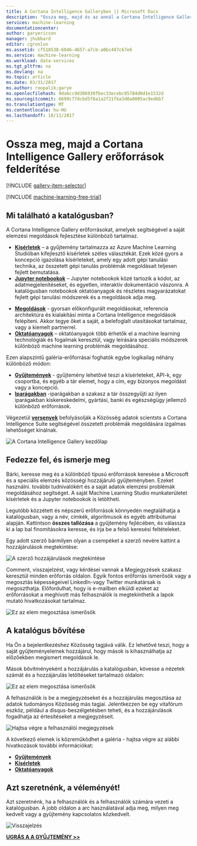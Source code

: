 ```yaml
---
title: A Cortana Intelligence Galleryben |} Microsoft Docs
description: "Ossza meg, majd és az annál a Cortana Intelligence Gallery analytics erőforrások felderítéséhez. Ismerje meg, mások, és a saját hozzájárulások tegye a közösségi."
services: machine-learning
documentationcenter: 
author: garyericson
manager: jhubbard
editor: cgronlun
ms.assetid: cf518538-6046-4657-a7cb-a0bc487c67e6
ms.service: machine-learning
ms.workload: data-services
ms.tgt_pltfrm: na
ms.devlang: na
ms.topic: article
ms.date: 03/31/2017
ms.author: roopalik;garye
ms.openlocfilehash: 9da6cc9d306930fbec33ecebc85784d0d1e1532d
ms.sourcegitcommit: 6699c77dcbd5f8a1a2f21fba3d0a0005ac9ed6b7
ms.translationtype: MT
ms.contentlocale: hu-HU
ms.lasthandoff: 10/11/2017
---
```

# <a name="share-and-discover-resources-in-the-cortana-intelligence-gallery"></a>Ossza meg, majd a Cortana Intelligence Gallery erőforrások felderítése
[!INCLUDE [gallery-item-selector](../../../includes/machine-learning-gallery-item-selector.md)]

<!-- separating these 2 includes -->

[!INCLUDE [machine-learning-free-trial](../../../includes/machine-learning-free-trial.md)]

## <a name="what-can-i-find-in-the-gallery"></a>Mi található a katalógusban?
A Cortana Intelligence Gallery erőforrásokat, amelyek segítségével a saját elemzési megoldások fejlesztése különböző tartalmaz.

* **[Kísérletek](gallery-experiments.md)**  – a gyűjtemény tartalmazza az Azure Machine Learning Studióban kifejlesztő kísérletek széles választékát. Ezek közé gyors a koncepció igazolása kísérleteket, amely egy adott gépi tanulási technika, az összetett gépi tanulás problémák megoldásait teljesen fejlett bemutatása.
* **[Jupyter notebookok](gallery-jupyter-notebooks.md)**  – Jupyter notebookok közé tartozik a kódot, az adatmegjelenítéseket, és egyetlen, interaktív dokumentáció vászonra.
  A katalógusban notebookok oktatóanyagok és részletes magyarázatokat fejlett gépi tanulási módszerek és a megoldások adja meg.

<!--
- **[Machine Learning APIs](https://machine-learning-gallery-apis.md)** - An experiment developed in Azure Machine Learning can be launched as a web service so that the analytics model can be accessed by others through a set of REST APIs. A variety of these APIs are available in the Gallery, such as a product recommendation engine or cloud-based face and speech recognition.
-->

* **[Megoldások](gallery-solutions.md)**  - gyorsan előkonfigurált megoldásokat, referencia architektúra és kialakítási minta a Cortana Intelligence megoldások felépíteni. Akkor tegye őket a saját, a belefoglalt utasításokat tartalmaz, vagy a kiemelt partnerrel.
* **[Oktatóanyagok](gallery-tutorials.md)**  – oktatóanyagok több érhetők el a machine learning technológiák és fogalmak keresztül, vagy leírására speciális módszerek különböző machine learning problémák megoldásához.

Ezen alapszintű galéria-erőforrásai foghatók egybe logikailag néhány különböző módon:

* **[Gyűjtemények](gallery-collections.md)**  - gyűjtemény lehetővé teszi a kísérleteket, API-k, egy csoportba, és egyéb a tár elemet, hogy a cím, egy bizonyos megoldást vagy a koncepció.
* **[Iparágakban](gallery-industries.md)**  -iparágakban a szakasz a tár összegyűjti az ilyen iparágakban kiskereskedelmi, gyártási, banki és egészségügy jellemző különböző erőforrások.

Végezetül  **[versenyek](gallery-competitions.md)**  befolyásolják a Közösség adatok scientsts a Cortana Intelligence Suite segítségével összetett problémák megoldására izgalmas lehetőséget kínálnak.

![A Cortana Intelligence Gallery kezdőlap](./media/gallery-how-to-use-contribute-publish/gallery-home-page.png)

## <a name="discover-and-learn"></a>Fedezze fel, és ismerje meg
Bárki, keresse meg és a különböző típusú erőforrások keresése a Microsoft és a speciális elemzés közösségi hozzájáruló gyűjteményben.
Ezeket használni. további tudnivalókért és a saját adatok elemzési problémák megoldásához segítséget.
A saját Machine Learning Studio munkaterületet kísérletek és a Jupyter notebookok is letöltheti.

Legutóbb közzétett és népszerű erőforrások könnyedén megtalálhatja a katalógusban, vagy a név, címkék, algoritmusok és egyéb attribútumai alapján.
Kattintson **összes tallózása** a gyűjtemény fejlécében, és válassza ki a lap bal finomításokra keresse, és írja be a felső keresési feltételeket.

Egy adott szerző bármilyen olyan a csempéket a szerző nevére kattint a hozzájárulások megtekintése:

![A szerző hozzájárulások megtekintése](./media/gallery-how-to-use-contribute-publish/view-by-author.png)

Comment, visszajelzést, vagy kérdései vannak a Megjegyzések szakasz keresztül minden erőforrás oldalon.
Egyik fontos erőforrás ismerősök vagy a megosztás képességeivel LinkedIn-vagy Twitter munkatársak is megoszthatja.
Előfordulhat, hogy is e-mailben elküldi ezeket az erőforrásokat a meghívott más felhasználók is megtekinthetik a lapok mutató hivatkozásokat tartalmaz.

![Ez az elem megosztása ismerősök](./media/gallery-how-to-use-contribute-publish/comment-and-share.png)

## <a name="contribute-to-the-gallery"></a>A katalógus bővítése
Ha Ön a bejelentkezéshez Közösség tagjává válik. Ez lehetővé teszi, hogy a saját gyűjteményelemek hozzájárul, hogy mások is kihasználhatja az előzőekben megismert megoldások le.

Mások bővítményeként a hozzájárulás a katalógusban, kövesse a nézetek számát és a hozzájárulás letöltéseket tartalmazó oldalon:

![Ez az elem megosztása ismerősök](./media/gallery-how-to-use-contribute-publish/view-and-download-counts.png)

A felhasználók is be a megjegyzéseket és a hozzájárulás megosztása az adatok tudományos Közösség más tagjai.
Jelentkezzen be egy vitafórum eszköz, például a disqus-beszélgetésben teheti, és a hozzájárulások fogadhatja az értesítéseket a megjegyzéseit.

![Hajtsa végre a felhasználói megjegyzések](./media/gallery-how-to-use-contribute-publish/follow-comments.png)

A következő elemek is közreműködhet a galéria - hajtsa végre az alábbi hivatkozások további információkat:

* **[Gyűjtemények](gallery-collections.md#contribute)**
* **[Kísérletek](gallery-experiments.md#contribute)**
* **[Oktatóanyagok](gallery-tutorials.md#contribute)**

## <a name="we-want-to-hear-from-you"></a>Azt szeretnénk, a véleményét!
Azt szeretnénk, ha a felhasználók és a felhasználók számára vezeti a katalógusban. A jobb oldalon a arc használatával adja meg, milyen meg kedvelt vagy a gyűjtemény kapcsolatos közkedvelt.  

![Visszajelzés](./media/gallery-how-to-use-contribute-publish/feedback.png)

**[UGRÁS A A GYŰJTEMÉNY >>](http://gallery.cortanaintelligence.com)**

